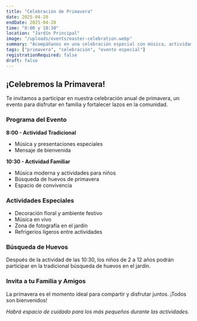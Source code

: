 ```yaml
---
title: "Celebración de Primavera"
date: 2025-04-20
endDate: 2025-04-20
time: "8:00 y 10:30"
location: "Jardín Principal"
image: "/uploads/events/easter-celebration.webp"
summary: "Acompáñanos en una celebración especial con música, actividades para niños y convivencia comunitaria."
tags: ["primavera", "celebración", "evento especial"]
registrationRequired: false
draft: false
---
```


## ¡Celebremos la Primavera!

Te invitamos a participar en nuestra celebración anual de primavera, un evento para disfrutar en familia y fortalecer lazos en la comunidad.

### Programa del Evento

**8:00 - Actividad Tradicional**
- Música y presentaciones especiales
- Mensaje de bienvenida

**10:30 - Actividad Familiar**
- Música moderna y actividades para niños
- Búsqueda de huevos de primavera
- Espacio de convivencia

### Actividades Especiales

- Decoración floral y ambiente festivo
- Música en vivo
- Zona de fotografía en el jardín
- Refrigerios ligeros entre actividades

### Búsqueda de Huevos

Después de la actividad de las 10:30, los niños de 2 a 12 años podrán participar en la tradicional búsqueda de huevos en el jardín.

### Invita a tu Familia y Amigos

La primavera es el momento ideal para compartir y disfrutar juntos. ¡Todos son bienvenidos!

*Habrá espacio de cuidado para los más pequeños durante las actividades.*